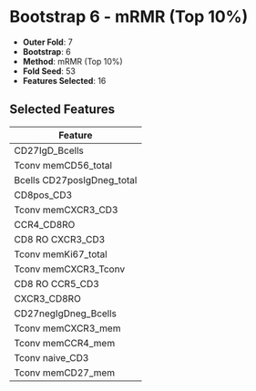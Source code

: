 # Bootstrap 6 - mRMR (Top 10%)

- **Outer Fold**: 7
- **Bootstrap**: 6
- **Method**: mRMR (Top 10%)
- **Fold Seed**: 53
- **Features Selected**: 16

## Selected Features

| Feature |
|---------|
| CD27IgD_Bcells |
| Tconv memCD56_total |
| Bcells CD27posIgDneg_total |
| CD8pos_CD3 |
| Tconv memCXCR3_CD3 |
| CCR4_CD8RO |
| CD8 RO CXCR3_CD3 |
| Tconv memKi67_total |
| Tconv memCXCR3_Tconv |
| CD8 RO CCR5_CD3 |
| CXCR3_CD8RO |
| CD27negIgDneg_Bcells |
| Tconv memCXCR3_mem |
| Tconv memCCR4_mem |
| Tconv naive_CD3 |
| Tconv memCD27_mem |

